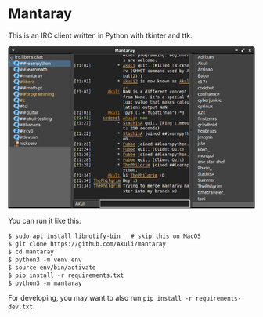 # Mantaray

This is an IRC client written in Python with tkinter and ttk.

![Screenshot](screenshot.png)

You can run it like this:

    $ sudo apt install libnotify-bin   # skip this on MacOS
    $ git clone https://github.com/Akuli/mantaray
    $ cd mantaray
    $ python3 -m venv env
    $ source env/bin/activate
    $ pip install -r requirements.txt
    $ python3 -m mantaray

For developing, you may want to also run `pip install -r requirements-dev.txt`.
